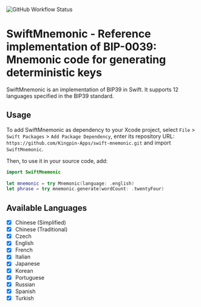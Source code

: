 ![GitHub Workflow Status](https://github.com/Kingpin-Apps/swift-mnemonic/actions/workflows/swift.yml/badge.svg)

# SwiftMnemonic - Reference implementation of BIP-0039: Mnemonic code for generating deterministic keys

SwiftMnemonic is an implementation of BIP39 in Swift. It supports 12 languages specified in the BIP39 standard.

## Usage
To add SwiftMnemonic as dependency to your Xcode project, select `File` > `Swift Packages` > `Add Package Dependency`, enter its repository URL: `https://github.com/Kingpin-Apps/swift-mnemonic.git` and import `SwiftMnemonic`.

Then, to use it in your source code, add:

```swift
import SwiftMnemonic
            
let mnemonic = try Mnemonic(language: .english)
let phrase = try mnemonic.generate(wordCount: .twentyFour)
```

## Available Languages
- [x] Chinese (Simplified)
- [x] Chinese (Traditional)
- [x] Czech
- [x] English
- [x] French
- [x] Italian
- [x] Japanese
- [x] Korean
- [x] Portuguese
- [x] Russian
- [x] Spanish
- [x] Turkish
